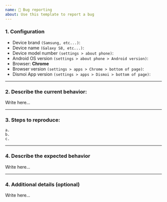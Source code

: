 ```yaml
---
name: 🐛 Bug reporting
about: Use this template to report a bug
---
```


### 1. Configuration

* Device brand `(Samsung, etc...)`:
* Device name `(Galaxy S8, etc...)`:
* Device model number `(settings > about phone)`:
* Android OS version `(settings > about phone > Android version)`:
* Browser: **Chrome**
* Browser version `(settings > apps > Chrome > bottom of page)`:
* Dismoi App version `(settings > apps > Dismoi > bottom of page)`:
---
### 2. Describe the current behavior:

Write here...

---
### 3. Steps to reproduce:

    a.
    b.
    c.
---
### 4. Describe the expected behavior

Write here...

---
### 4. Additional details (optional)

Write here...

